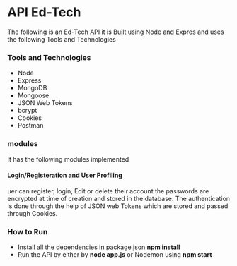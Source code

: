 # API Ed-Tech

The following is an Ed-Tech API it is Built using Node and Expres and uses the following Tools and Technologies 

### Tools and Technologies

- Node
- Express
- MongoDB
- Mongoose
- JSON Web Tokens
- bcrypt
- Cookies
- Postman

### modules

It has the following modules implemented 

#### Login/Registeration and User Profiling 
uer can register, login, Edit or delete their account the passwords are encrypted at time of creation and stored in the database. The authentication is done through the help of JSON web Tokens which are stored and passed through Cookies. 

### How to Run
- Install all the dependencies in package.json **npm install** 
- Run the API by either by **node app.js** or Nodemon using **npm start**
